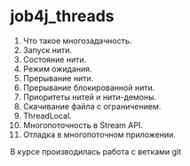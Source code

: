 # job4j_threads

1. Что такое многозадачность.
2. Запуск нити.
3. Состояние нити.
4. Режим ожидания.
5. Прерывание нити.
6. Прерывание блокированной нити.
7. Приоритеты нитей и нити-демоны.
8. Скачивание файла с ограничением.
9. ThreadLocal.
10. Многопоточность в Stream API.
11. Отладка в многопоточном приложении.

В курсе производилась работа с ветками git
